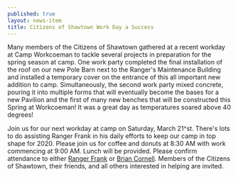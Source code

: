 ```yaml
---
published: true
layout: news-item
title: Citizens of Shawtown Work Day a Success
---
```


Many members of the Citizens of Shawtown gathered at a recent workday at Camp Workcoeman to tackle several projects in preparation for the spring season at camp. One work party completed the final installation of the roof on our new Pole Barn next to the Ranger's Maintenance Building and installed a temporary cover on the entrance of this all important new addition to camp. Simultaneously, the second work party mixed concrete, pouring it into multiple forms that will eventually become the bases for a new Pavilion and the first of many new benches that will be constructed this Spring at Workcoeman! It was a great day as temperatures soared above 40 degrees!

Join us for our next workday at camp on Saturday, March 21^st. There's lots to do assisting Ranger Frank in his daily efforts to keep our camp in top shape for 2020. Please join us for coffee and donuts at 8:30 AM with work commencing at 9:00 AM. Lunch will be provided. Please confirm attendance to either [Ranger Frank](mailto:rangerfrank@campworkcoeman.org) or [Brian Cornell](mailto:bcornell@campworkcoeman.org). Members of the Citizens of Shawtown, their friends, and all others interested in helping are invited.
